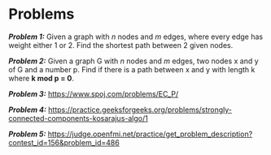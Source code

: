 # Problems

***Problem 1:*** Given a graph with *n* nodes and *m* edges, where every edge has weight either 1 or 2. Find the shortest path between 2 
given nodes.

***Problem 2:*** Given a graph G with *n* nodes and *m* edges, two nodes x and y of G and a number p. Find if there is a path between x and y with length k where **k mod p = 0**.

***Problem 3:*** https://www.spoj.com/problems/EC_P/

***Problem 4:*** https://practice.geeksforgeeks.org/problems/strongly-connected-components-kosarajus-algo/1

***Problem 5:*** https://judge.openfmi.net/practice/get_problem_description?contest_id=156&problem_id=486
